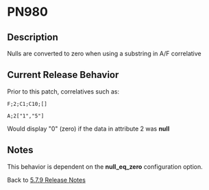 # PN980

<PageHeader />

## Description

Nulls are converted to zero when using a substring in A/F correlative

## Current Release Behavior

Prior to this patch, correlatives such as:

```
F;2;C1;C10;[]
```

```
A;2["1","5"]
```

Would display "0" (zero) if the data in attribute 2 was **null**

## Notes

This behavior is dependent on the **null_eq_zero** configuration option.

Back to [5.7.9 Release Notes](./../README.md)
  
<PageFooter />
